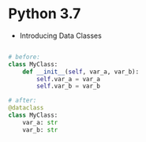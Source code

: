 # Python 3.7
* Introducing Data Classes

```python

# before:
class MyClass:
	def __init__(self, var_a, var_b):
		self.var_a = var_a
		self.var_b = var_b

# after:
@dataclass
class MyClass:
	var_a: str
	var_b: str
```